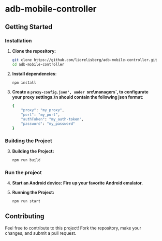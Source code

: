 # adb-mobile-controller

## Getting Started

### Installation

1. **Clone the repository:**
   ```bash
   git clone https://github.com/liorelisberg/adb-mobile-controller.git
   cd adb-mobile-controller

2. **Install dependencies:**
   ```bash
   npm install

3. **Create a `proxy-config.json', under `src\managers`, to configurate your proxy settings.\n
   should contain the following json format:**
   ```bash
   {
       "proxy": "my_proxy",
       "port": "my_port",
       "authToken": "my_auth-token",
       "password": "my_password"
   }

### Building the Project

3. **Building the Project:**
   ```bash
   npm run build

### Run the project
4. **Start an Android device: Fire up your favorite Android emulator.**

5. **Running the Project:**
   ```bash
   npm run start

## Contributing
Feel free to contribute to this project! Fork the repository, make your changes, and submit a pull request.
